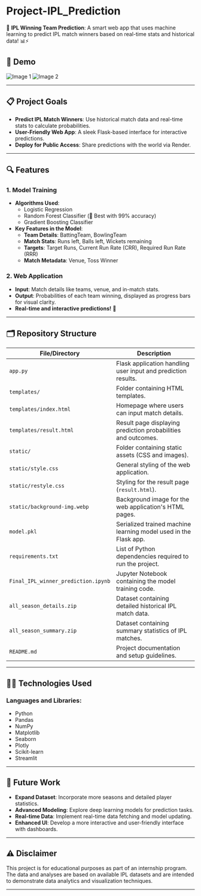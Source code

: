 # Project-IPL_Prediction
🏏 **IPL Winning Team Prediction**: A smart web app that uses machine learning to predict IPL match winners based on real-time stats and historical data! 📊⚡

## 🎥 Demo
![Image 1](image1.png) ![Image 2](image2.png)


---

## 📋 Project Goals
- **Predict IPL Match Winners**: Use historical match data and real-time stats to calculate probabilities.
- **User-Friendly Web App**: A sleek Flask-based interface for interactive predictions.
- **Deploy for Public Access**: Share predictions with the world via Render.

---

## 🔍 Features
### 1. Model Training
- **Algorithms Used**:
  - Logistic Regression
  - Random Forest Classifier (🌟 Best with 99% accuracy)
  - Gradient Boosting Classifier
- **Key Features in the Model**:
  - **Team Details**: BattingTeam, BowlingTeam
  - **Match Stats**: Runs left, Balls left, Wickets remaining
  - **Targets**: Target Runs, Current Run Rate (CRR), Required Run Rate (RRR)
  - **Match Metadata**: Venue, Toss Winner

### 2. Web Application
- **Input**: Match details like teams, venue, and in-match stats.
- **Output**: Probabilities of each team winning, displayed as progress bars for visual clarity.
- **Real-time and interactive predictions!** 🚀

---

## 🗂️ Repository Structure
| File/Directory                         | Description                                                                 |
|----------------------------------------|-----------------------------------------------------------------------------|
| `app.py`                               | Flask application handling user input and prediction results.               |
| `templates/`                           | Folder containing HTML templates.                                           |
| `templates/index.html`                 | Homepage where users can input match details.                               |
| `templates/result.html`                | Result page displaying prediction probabilities and outcomes.               |
| `static/`                              | Folder containing static assets (CSS and images).                           |
| `static/style.css`                     | General styling of the web application.                                     |
| `static/restyle.css`                   | Styling for the result page (`result.html`).                                |
| `static/background-img.webp`           | Background image for the web application's HTML pages.                      |
| `model.pkl`                            | Serialized trained machine learning model used in the Flask app.            |
| `requirements.txt`                     | List of Python dependencies required to run the project.                    |
| `Final_IPL_winner_prediction.ipynb`    | Jupyter Notebook containing the model training code.                        |
| `all_season_details.zip`               | Dataset containing detailed historical IPL match data.                      |
| `all_season_summary.zip`               | Dataset containing summary statistics of IPL matches.                       |
| `README.md`                            | Project documentation and setup guidelines.                                 |

---

## 🧑‍💻 Technologies Used

### Languages and Libraries:
- Python
- Pandas
- NumPy
- Matplotlib
- Seaborn
- Plotly
- Scikit-learn
- Streamlit

---

## 🚀 Future Work
- **Expand Dataset**: Incorporate more seasons and detailed player statistics.
- **Advanced Modeling**: Explore deep learning models for prediction tasks.
- **Real-time Data**: Implement real-time data fetching and model updating.
- **Enhanced UI**: Develop a more interactive and user-friendly interface with dashboards.

---

## ⚠️ Disclaimer
This project is for educational purposes as part of an internship program. The data and analyses are based on available IPL datasets and are intended to demonstrate data analytics and visualization techniques.

---
